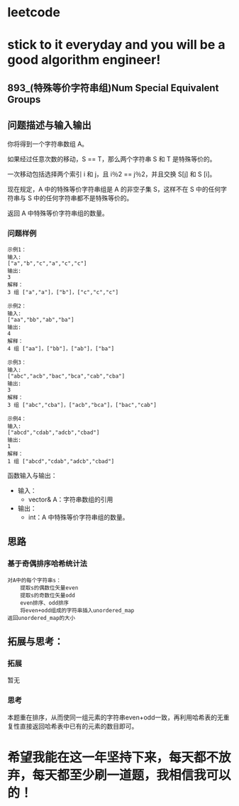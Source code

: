 # leetcode
# stick to it everyday and you will be a good algorithm engineer!
## 893_(特殊等价字符串组)Num Special Equivalent Groups
## 问题描述与输入输出
你将得到一个字符串数组 A。

如果经过任意次数的移动，S == T，那么两个字符串 S 和 T 是特殊等价的。

 
一次移动包括选择两个索引 i 和 j，且 i％2 == j％2，并且交换 S[j] 和 S [i]。

现在规定，A 中的特殊等价字符串组是 A 的非空子集 S，这样不在 S 中的任何字符串与 S 中的任何字符串都不是特殊等价的。

 
返回 A 中特殊等价字符串组的数量。

### 问题样例

	示例1：
	输入:
	["a","b","c","a","c","c"]
	输出:
	3
	解释：
	3 组 ["a","a"]，["b"]，["c","c","c"]
	
	示例2：
	输入:
	["aa","bb","ab","ba"]
	输出:
	4
	解释：
	4 组 ["aa"]，["bb"]，["ab"]，["ba"]
	
	示例3：
	输入:
	["abc","acb","bac","bca","cab","cba"]
	输出:
	3
	解释：
	3 组 ["abc","cba"]，["acb","bca"]，["bac","cab"]

	示例4：
	输入:
	["abcd","cdab","adcb","cbad"]
	输出:
	1
	解释：
	1 组 ["abcd","cdab","adcb","cbad"]

函数输入与输出：
* 输入：
	* vector<string>& A：字符串数组的引用
* 输出：
	* int：A 中特殊等价字符串组的数量。

## 思路			
### 基于奇偶排序哈希统计法
	
	对A中的每个字符串s：
		提取s的偶数位矢量even
		提取s的奇数位矢量odd
		even排序、odd排序
		将even+odd组成的字符串插入unordered_map
	返回unordered_map的大小
	
## 拓展与思考：
### 拓展
暂无
### 思考
本题重在排序，从而使同一组元素的字符串even+odd一致，再利用哈希表的无重复性直接返回哈希表中已有的元素的数目即可。
	  
# 希望我能在这一年坚持下来，每天都不放弃，每天都至少刷一道题，我相信我可以的！
